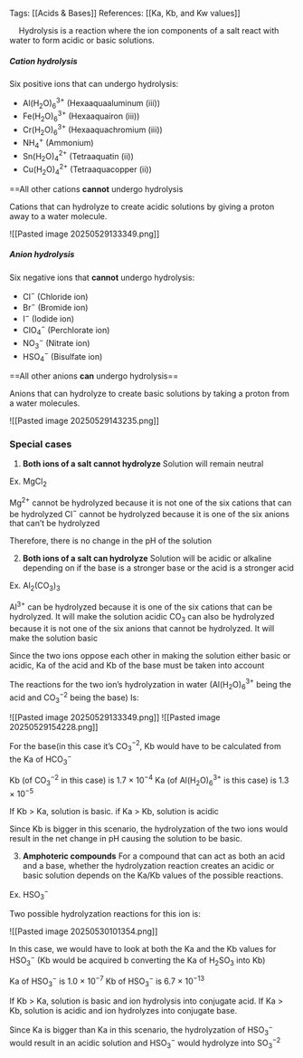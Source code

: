Tags: [[Acids & Bases]]
References: [[Ka, Kb, and Kw values]]

$\quad$Hydrolysis is a reaction where the ion components of a salt react with water to form acidic or basic solutions.

##### Cation hydrolysis

Six positive ions that can undergo hydrolysis:

- Al(H$_2$O)$_6$$^{3+}$ (Hexaaquaaluminum (iii))
- Fe(H$_2$O)$_6$$^{3+}$ (Hexaaquairon (iii))
- Cr(H$_2$O)$_6$$^{3+}$ (Hexaaquachromium (iii))
- NH$_4$$^+$ (Ammonium)
- Sn(H$_2$O)$_4$$^{2+}$ (Tetraaquatin (ii))
- Cu(H$_2$O)$_4$$^{2+}$ (Tetraaquacopper (ii))

==All other cations **cannot** undergo hydrolysis

Cations that can hydrolyze to create acidic solutions by giving a proton away to a water molecule.

![[Pasted image 20250529133349.png]]

##### Anion hydrolysis

Six negative ions that **cannot** undergo hydrolysis:

- Cl$^-$ (Chloride ion)
- Br$^-$ (Bromide ion)
- I$^-$ (Iodide ion)
- ClO$_4$$^-$ (Perchlorate ion)
- NO$_3$$^-$ (Nitrate ion)
- HSO$_4$$^-$ (Bisulfate ion)

==All other anions **can** undergo hydrolysis==

Anions that can hydrolyze to create basic solutions by taking a proton from a water molecules.

![[Pasted image 20250529143235.png]]

### Special cases

1. **Both ions of a salt cannot hydrolyze**
Solution will remain neutral

Ex. MgCl$_2$

Mg$^{2+}$ cannot be hydrolyzed because it is not one of the six cations that can be hydrolyzed
Cl$^-$ cannot be hydrolyzed because it is one of the six anions that can’t be hydrolyzed

Therefore, there is no change in the pH of the solution

2. **Both ions of a salt can hydrolyze**
Solution will be acidic or alkaline depending on if the base is a stronger base or the acid is a stronger acid

Ex. Al$_2$(CO$_3$)$_3$

Al$^{3+}$ can be hydrolyzed because it is one of the six cations that can be hydrolyzed. It will make the solution acidic
CO$_3$ can also be hydrolyzed because it is not one of the six anions that cannot be hydrolyzed. It will make the solution basic

Since the two ions oppose each other in making the solution either basic or acidic, Ka of the acid and Kb of the base must be taken into account

The reactions for the two ion’s hydrolyzation in water (Al(H$_2$O)$_6$$^{3+}$ being the acid and CO$_3$$^{-2}$ being the base) Is:

![[Pasted image 20250529133349.png]]
![[Pasted image 20250529154228.png]]

For the base(in this case it’s CO$_3$$^{-2}$, Kb would have to be calculated from the Ka of HCO$_3$$^-$

Kb (of CO$_3$$^{-2}$ in this case) is 1.7 $\times$ 10$^{-4}$
Ka (of Al(H$_2$O)$_6$$^{3+}$ is this case) is 1.3 $\times$ 10$^{-5}$

If Kb > Ka, solution is basic. if Ka > Kb, solution is acidic

Since Kb is bigger in this scenario, the hydrolyzation of the two ions would result in the net change in pH causing the solution to be basic.

3. **Amphoteric compounds**
For a compound that can act as both an acid and a base, whether the hydrolyzation reaction creates an acidic or basic solution depends on the Ka/Kb values of the possible reactions.

Ex. HSO$_3$$^-$

Two possible hydrolyzation reactions for this ion is:

![[Pasted image 20250530101354.png]]

In this case, we would have to look at both the Ka and the Kb values for HSO$_3$$^-$ (Kb would be acquired b converting the Ka of H$_2$SO$_3$ into Kb)

Ka of HSO$_3$$^-$ is 1.0 $\times$ 10$^{-7}$
Kb of HSO$_3$$^-$ is 6.7 $\times$ 10$^{-13}$

If Kb > Ka, solution is basic and ion hydrolysis into conjugate acid. If Ka > Kb, solution is acidic and ion hydrolyzes into conjugate base.

Since Ka is bigger than Ka in this scenario, the hydrolyzation of HSO$_3$$^-$ would result in an acidic solution and HSO$_3$$^-$ would hydrolyze into SO$_3$$^{-2}$

